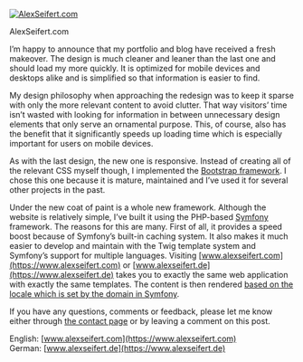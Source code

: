 [![AlexSeifert.com](portfolio2-0.jpg)](https://i0.wp.com/blog.alexseifert.com/wp-content/uploads/2016/05/portfolio2-0.jpg?ssl=1)

AlexSeifert.com

I’m happy to announce that my portfolio and blog have received a fresh makeover. The design is much cleaner and leaner than the last one and should load my more quickly. It is optimized for mobile devices and desktops alike and is simplified so that information is easier to find.

My design philosophy when approaching the redesign was to keep it sparse with only the more relevant content to avoid clutter. That way visitors’ time isn’t wasted with looking for information in between unnecessary design elements that only serve an ornamental purpose. This, of course, also has the benefit that it significantly speeds up loading time which is especially important for users on mobile devices.

As with the last design, the new one is responsive. Instead of creating all of the relevant CSS myself though, I implemented the [Bootstrap framework](http://getbootstrap.com/). I chose this one because it is mature, maintained and I’ve used it for several other projects in the past.

Under the new coat of paint is a whole new framework. Although the website is relatively simple, I’ve built it using the PHP-based [Symfony](http://symfony.com/) framework. The reasons for this are many. First of all, it provides a speed boost because of Symfony’s built-in caching system. It also makes it much easier to develop and maintain with the Twig template system and Symfony’s support for multiple languages. Visiting [www.alexseifert.com](https://www.alexseifert.com) or [www.alexseifert.de](https://www.alexseifert.de) takes you to exactly the same web application with exactly the same templates. The content is then rendered [based on the locale which is set by the domain in Symfony](https://blog.alexseifert.com/2016/05/06/symfony2-giving-each-locale-its-own-domain-name/).

If you have any questions, comments or feedback, please let me know either through [the contact page](https://www.alexseifert.com/contact/) or by leaving a comment on this post.

English: [www.alexseifert.com](https://www.alexseifert.com)  
German: [www.alexseifert.de](https://www.alexseifert.de)